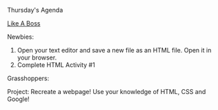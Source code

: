 Thursday's Agenda

[Like A Boss](https://github.com/Drewbie345/okcoders-winter2017/blob/master/week1/likeaboss.gif)

Newbies:

1. Open your text editor and save a new file as an HTML file. Open it in your browser.
2. Complete HTML Activity #1


Grasshoppers:

Project: Recreate a webpage! Use your knowledge of HTML, CSS and Google!


